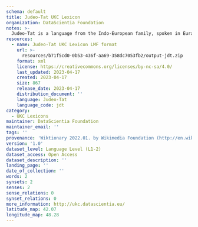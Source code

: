 ```yaml
---
schema: default
title: Judeo-Tat UKC Lexicon
organization: DataScientia Foundation
notes: >-
  Judeo-Tat is a language from the Indo-European family, spoken in Eurasia. The UKC Lexicon of Judeo-Tat is represented as a lexico-semantic network. It consists of words, word senses, synsets, as well as sense-level and synset-level relationships.
resources:
  - name: Judeo-Tat UKC Lexicon LMF format
    url: >-
      resources/b71f5cd0-0b53-436f-aa69-358dc7053fb2/output-jdt.zip
    format: xml
    license: https://creativecommons.org/licenses/by-nc-sa/4.0/
    last_updated: 2023-04-17
    created: 2023-04-17
    size: 867
    release_date: 2023-04-17
    distribution_document: ''
    language: Judeo-Tat
    language_code: jdt
category:
  - UKC Lexicons
maintainer: DataScientia Foundation
maintainer_email: ''
tags: ''
provenance: 'Wiktionary 2022.01. by Wikimedia Foundation (http://en.wiktionary.org); Princeton WordNet 2.1 by Princeton University (https://wordnet.princeton.edu)'
version: '1.0'
dataset_level: Language Level (L1-2)
dataset_access: Open Access
dataset_description: ''
landing_page: ''
date_of_collection: ''
words: 2
synsets: 2
senses: 2
sense_relations: 0
synset_relations: 0
more_information: http://ukc.datascientia.eu/
latitude_map: 42.07
longitude_map: 48.28
---
```


